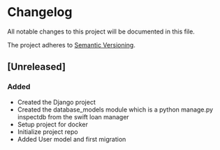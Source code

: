 <!-- Guide -->
<!-- https://keepachangelog.com/en/1.0.0/ -->

# Changelog

All notable changes to this project will be documented in this file.

The project adheres to [Semantic Versioning](https://semver.org/spec/v2.0.0.html).

## [Unreleased]

### Added

-   Created the Django project
-   Created the database_models module which is a python manage.py inspectdb from the swift loan manager
-   Setup project for docker
-   Initialize project repo
-   Added User model and first migration
